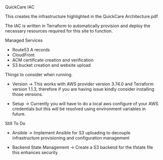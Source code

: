 QuickCare IAC

This creates the infrastructure highlighted in the QuickCare Architecture.pdf

The IAC is written in Terraform to automatically provision and deploy the necessary resources
required for this site to function.

Managed Services

- Route53 A records
- CloudFront
- ACM certificate creation and verification
- S3 bucket creation and website upload

Things to consider when running.

- Version -> This works with AWS provider version 3.74.0 and Terraform version 1.1.3,
therefore if you are having issue kindly consider installing those versions.

- Setup -> Currently you will have to do a local aws configure of your AWS credentials but this will
be resolved using environment variables in future.


Still To Do

- Ansible -> Implement Ansible for S3 uploading to decouple infrastructure provisioning and configuration
management

- Backend State Management -> Create a S3 backend for the tfstate file this enhances security
